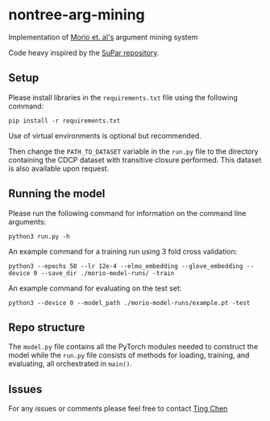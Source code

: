 # nontree-arg-mining
Implementation of [Morio et. al's](https://aclanthology.org/2020.acl-main.298/) argument mining system

Code heavy inspired by the [SuPar repository](https://github.com/yzhangcs/parser).

## Setup

Please install libraries in the `requirements.txt` file using the following command:

```
pip install -r requirements.txt
```
Use of virtual environments is optional but recommended.


Then change the `PATH_TO_DATASET` variable in the `run.py` file to the directory containing the CDCP dataset with transitive closure performed. This dataset is also available upon request. 
## Running the model

Please run the following command for information on the command line arguments:

```
python3 run.py -h
```

An example command for a training run using 3 fold cross validation:
```
python3 --epochs 50 --lr 12e-4 --elmo_embedding --glove_embedding --device 0 --save_dir ./morio-model-runs/ -train

```


An example command for evaluating on the test set: 
```
python3 --device 0 --model_path ./morio-model-runs/example.pt -test

```

## Repo structure

The `model.py` file contains all the PyTorch modules needed to construct the model while the `run.py` file consists of methods for loading, training, and evaluating, all orchestrated in `main()`.

## Issues

For any issues or comments please feel free to contact [Ting Chen](mailto:ting.chen@richmond.edu)